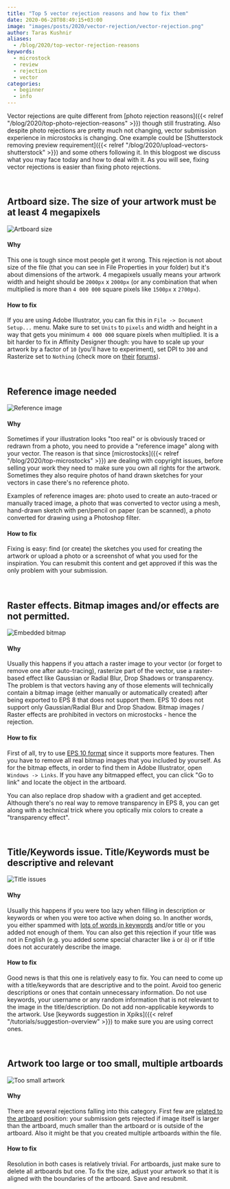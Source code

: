 ```yaml
---
title: "Top 5 vector rejection reasons and how to fix them"
date: 2020-06-28T08:49:15+03:00
image: "images/posts/2020/vector-rejection/vector-rejection.png"
author: Taras Kushnir
aliases:
  - /blog/2020/top-vector-rejection-reasons
keywords:
  - microstock
  - review
  - rejection
  - vector
categories:
  - beginner
  - info
---
```


Vector rejections are quite different from [photo rejection reasons]({{< relref "/blog/2020/top-photo-rejection-reasons" >}}) though still frustrating. Also despite photo rejections are pretty much not changing, vector submission experience in microstocks is changing. One example could be [Shutterstock removing preview requirement]({{< relref "/blog/2020/upload-vectors-shutterstock" >}}) and some others following it. In this blogpost we discuss what you may face today and how to deal with it. As you will see, fixing vector rejections is easier than fixing photo rejections.

&nbsp;

## Artboard size. The size of your artwork must be at least 4 megapixels

![Artboard size](/images/posts/2020/vector-rejection/artboard-size.png "Make sure to have 4MP artboard on 300 DPI")

#### Why

This one is tough since most people get it wrong. This rejection is not about size of the file (that you can see in File Properties in your folder) but it's about dimensions of the artwork. 4 megapixels usually means your artwork width and height should be `2000px` x `2000px` (or any combination that when multiplied is more than `4 000 000` square pixels like `1500px` x `2700px`).

#### How to fix

If you are using Adobe Illustrator, you can fix this in `File -> Document Setup...` menu. Make sure to set `Units` to `pixels` and width and height in a way that gets you minimum `4 000 000` square pixels when multiplied. It is a bit harder to fix in Affinity Designer though: you have to scale up your artwork by a factor of `10` (you'll have to experiment), set DPI to `300` and Rasterize set to `Nothing` (check more on [their](https://forum.affinity.serif.com/index.php?/topic/86022-why-is-exported-eps-file-size-smaller-than-original-one/) [forums](https://forum.affinity.serif.com/index.php?/topic/39675-eps-export-for-microstock-submission/)).

&nbsp;

## Reference image needed

![Reference image](/images/posts/2020/vector-rejection/reference-image.jpg "Watercolor illustration and vector created from it")

#### Why

Sometimes if your illustration looks "too real" or is obviously traced or redrawn from a photo, you need to provide a "reference image" along with your vector. The reason is that since [microstocks]({{< relref "/blog/2020/top-microstocks" >}}) are dealing with copyright issues, before selling your work they need to make sure you own all rights for the artwork. Sometimes they also require photos of hand drawn sketches for your vectors in case there's no reference photo.

Examples of reference images are: photo used to create an auto-traced or manually traced image, a photo that was converted to vector using a mesh, hand-drawn sketch with pen/pencil on paper (can be scanned), a photo converted for drawing using a Photoshop filter.

#### How to fix

Fixing is easy: find (or create) the sketches you used for creating the artwork or upload a photo or a screenshot of what you used for the inspiration. You can resubmit this content and get approved if this was the only problem with your submission.

&nbsp;

## Raster effects. Bitmap images and/or effects are not permitted.

![Embedded bitmap](/images/posts/2020/vector-rejection/embedded-bitmap.png "Embedding bitmaps and any raster effects is disallowed")

#### Why

Usually this happens if you attach a raster image to your vector (or forget to remove one after auto-tracing), rasterize part of the vector, use a raster-based effect like Gaussian or Radial Blur, Drop Shadows or transparency. The problem is that vectors having any of those elements will technically contain a bitmap image (either manually or automatically created) after being exported to EPS 8 that does not support them. EPS 10 does not support only Gaussian/Radial Blur and Drop Shadow. Bitmap images / Raster effects are prohibited in vectors on microstocks - hence the rejection.

#### How to fix

First of all, try to use [EPS 10 format](https://helpx.adobe.com/stock/contributor/help/vector-requirements.html) since it supports more features. Then you have to remove all real bitmap images that you included by yourself. As for the bitmap effects, in order to find them in Adobe Illustrator, open `Windows -> Links`. If you have any bitmapped effect, you can click "Go to link" and locate the object in the artboard.

You can also replace drop shadow with a gradient and get accepted. Although there's no real way to remove transparency in EPS 8, you can get along with a technical trick where you optically mix colors to create a "transparency effect".

&nbsp;

## Title/Keywords issue. Title/Keywords must be descriptive and relevant

![Title issues](/images/posts/2020/vector-rejection/title-issues.jpg "Always provide metadata in English first. Microstock can translate it on their own")

#### Why

Usually this happens if you were too lazy when filling in description or keywords or when you were too active when doing so. In another words, you either spammed with [lots of words in keywords](https://support.submit.shutterstock.com/s/article/How-is-Keyword-Spamming-Defined?language=en_US) and/or title or you added not enough of them. You can also get this rejection if your title was not in English (e.g. you added some special character like `ä` or `õ`) or if title does not accurately describe the image.

#### How to fix

Good news is that this one is relatively easy to fix. You can need to come up with a title/keywords that are descriptive and to the point. Avoid too generic descriptions or ones that contain unnecessary information. Do not use keywords, your username or any random information that is not relevant to the image in the title/description. Do not add non-applicable keywords to the artwork. Use [keywords suggestion in Xpiks]({{< relref "/tutorials/suggestion-overview" >}}) to make sure you are using correct ones.

&nbsp;

## Artwork too large or too small, multiple artboards

![Too small artwork](/images/posts/2020/vector-rejection/artwork-too-small.png "Artwork is too small on the artboard")

#### Why

There are several rejections falling into this category. First few are [related to the artboard](https://www.shutterstock.com/contributorsupport/articles/kbat02/Why-was-my-content-rejected-for-Artboard?l=en_US) position: your submission gets rejected if image itself is larger than the artboard, much smaller than the artboard or is outside of the artboard. Also it might be that you created multiple artboards within the file.

#### How to fix

Resolution in both cases is relatively trivial. For artboards, just make sure to delete all artboards but one. To fix the size, adjust your artwork so that it is aligned with the boundaries of the artboard. Save and resubmit.
